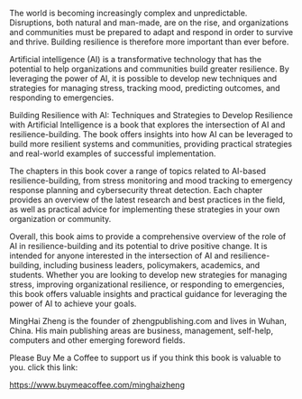 
The world is becoming increasingly complex and unpredictable. Disruptions, both natural and man-made, are on the rise, and organizations and communities must be prepared to adapt and respond in order to survive and thrive. Building resilience is therefore more important than ever before.

Artificial intelligence (AI) is a transformative technology that has the potential to help organizations and communities build greater resilience. By leveraging the power of AI, it is possible to develop new techniques and strategies for managing stress, tracking mood, predicting outcomes, and responding to emergencies.

Building Resilience with AI: Techniques and Strategies to Develop Resilience with Artificial Intelligence is a book that explores the intersection of AI and resilience-building. The book offers insights into how AI can be leveraged to build more resilient systems and communities, providing practical strategies and real-world examples of successful implementation.

The chapters in this book cover a range of topics related to AI-based resilience-building, from stress monitoring and mood tracking to emergency response planning and cybersecurity threat detection. Each chapter provides an overview of the latest research and best practices in the field, as well as practical advice for implementing these strategies in your own organization or community.

Overall, this book aims to provide a comprehensive overview of the role of AI in resilience-building and its potential to drive positive change. It is intended for anyone interested in the intersection of AI and resilience-building, including business leaders, policymakers, academics, and students. Whether you are looking to develop new strategies for managing stress, improving organizational resilience, or responding to emergencies, this book offers valuable insights and practical guidance for leveraging the power of AI to achieve your goals.

MingHai Zheng is the founder of zhengpublishing.com and lives in Wuhan, China. His main publishing areas are business, management, self-help, computers and other emerging foreword fields.

Please Buy Me a Coffee to support us if you think this book is valuable to you. click this link:

https://www.buymeacoffee.com/minghaizheng
